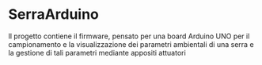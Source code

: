 # SerraArduino
Il progetto contiene il firmware, pensato per una board Arduino UNO per il campionamento e la visualizzazione dei parametri ambientali di una serra e la gestione di tali parametri mediante appositi attuatori
